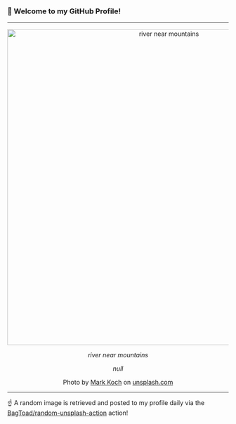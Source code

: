 ### 👋 Welcome to my GitHub Profile!

----

<div align="center">
  <img width="720" src="https://images.unsplash.com/photo-1516655855035-d5215bcb5604?crop=entropy&cs=tinysrgb&fit=max&fm=jpg&ixid=M3w1NTI0OTR8MHwxfHJhbmRvbXx8fHx8fHx8fDE3MzEwNDYzMzl8&ixlib=rb-4.0.3&q=80&w=1080" alt="river near mountains">
  
  <em>river near mountains</em>
  
  <em>null</em>
  
  Photo by [Mark Koch](null) on [unsplash.com](https://unsplash.com/)
</div>

----

☝️ A random image is retrieved and posted to my profile daily via the [BagToad/random-unsplash-action](https://github.com/BagToad/random-unsplash-action) action!
